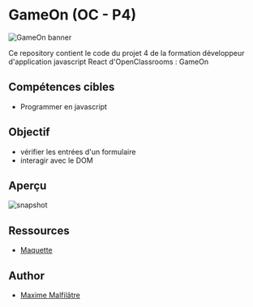 # GameOn (OC - P4)

![GameOn banner](https://user.oc-static.com/upload/2020/08/14/15974189526297_image1.png)

Ce repository contient le code du projet 4 de la formation développeur d'application javascript React d'OpenClassrooms : GameOn

## Compétences cibles

- Programmer en javascript

## Objectif

- vérifier les entrées d'un formulaire
- interagir avec le DOM

## Aperçu

![snapshot](https://user.oc-static.com/upload/2021/12/15/16395717662959_HomePage.png)

## Ressources

-   [Maquette](https://www.figma.com/file/jHRyg3l2KP6PWHCHdXStzz/UI-Design-GameOn-FR-(Copy)?type=design&node-id=0-1&mode=design&t=o5VcPBmHMK2MvyUR-0)

## Author

-   [Maxime Malfilâtre](https://www.github.com/maxew33)